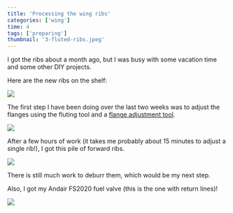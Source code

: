 ```yaml
---
title: 'Processing the wing ribs'
categories: ['wing']
time: 4
tags: ['preparing']
thumbnail: '3-fluted-ribs.jpeg'
---
```


I got the ribs about a month ago, but I was busy with some vacation time and some other DIY projects.

<!-- more -->

Here are the new ribs on the shelf:

![](./0-replacement-ribs.jpeg)

The first step I have been doing over the last two weeks was to adjust the flanges using the fluting tool and a [flange adjustment tool](http://www.rv7-factory.com/?p=1096).

![](./1-flange-adjustment-tool.jpeg)

After a few hours of work (it takes me probably about 15 minutes to adjust a single rib!), I got this pile of forward ribs.

![](./3-fluted-ribs.jpeg)

There is still much work to deburr them, which would be my next step.

Also, I got my Andair FS2020 fuel valve (this is the one with return lines)!

![](./4-andair-fuel-valve.jpeg)
